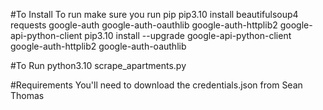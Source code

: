 #To Install
To run make sure you run pip
pip3.10 install beautifulsoup4 requests google-auth google-auth-oauthlib google-auth-httplib2 google-api-python-client
pip3.10 install --upgrade google-api-python-client google-auth-httplib2 google-auth-oauthlib


#To Run
python3.10 scrape_apartments.py

#Requirements
You'll need to download the credentials.json from Sean Thomas
